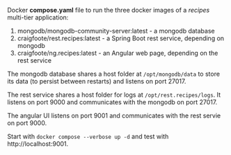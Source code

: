 Docker **compose.yaml** file to run the three docker images of a *recipes* multi-tier application:
1. mongodb/mongodb-community-server:latest - a mongodb database
1. craigfoote/rest.recipes:latest - a Spring Boot rest service, depending on mongodb
1. craigfoote/ng.recipes:latest - an Angular web page, depending on the rest service

The mongodb database shares a host folder at `/opt/mongodb/data` to store its data (to persist between restarts) and listens on port 27017.

The rest service shares a host folder for logs at `/opt/rest.recipes/logs`. It listens on port 9000 and communicates with the mongodb on port 27017.

The angular UI listens on port 9001 and communicates with the rest servie on port 9000.

Start with `docker compose --verbose up -d` and test with http://localhost:9001.
